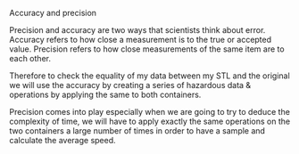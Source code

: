 Accuracy and precision

Precision and accuracy are two ways that scientists think about error. Accuracy refers to how close a measurement is to the true or accepted value. Precision refers to how close measurements of the same item are to each other.

Therefore to check the equality of my data between my STL and the original we will use the accuracy by creating a series of hazardous data & operations by applying the same to both containers.

Precision comes into play especially when we are going to try to deduce the complexity of time, we will have to apply exactly the same operations on the two containers a large number of times in order to have a sample and calculate the average speed.